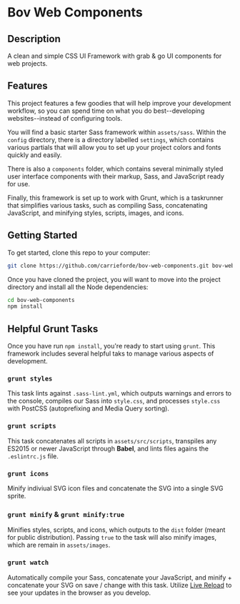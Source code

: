 # Bov Web Components

## Description
A clean and simple CSS UI Framework with grab &amp; go UI components for web projects.

## Features
This project features a few goodies that will help improve your development workflow, so you can spend time on what you do best--developing websites--instead of configuring tools.

You will find a basic starter Sass framework within `assets/sass`. Within the `config` directory, there is a directory labelled `settings`, which contains various partials that will allow you to set up your project colors and fonts quickly and easily.

There is also a `components` folder, which contains several minimally styled user interface components with their markup, Sass, and JavaScript ready for use.

Finally, this framework is set up to work with Grunt, which is a taskrunner that simplifies various tasks, such as compiling Sass, concatenating JavaScript, and minifying styles, scripts, images, and icons.

## Getting Started
To get started, clone this repo to your computer:

```sh
git clone https://github.com/carrieforde/bov-web-components.git bov-web-components
```

Once you have cloned the project, you will want to move into the project directory and install all the Node dependencies:

```sh
cd bov-web-components
npm install
```

## Helpful Grunt Tasks
Once you have run `npm install`, you're ready to start using `grunt`. This framework includes several helpful taks to manage various aspects of development.

### `grunt styles`
This task lints against `.sass-lint.yml`, which outputs warnings and errors to the console, compiles our Sass into `style.css`, and processes `style.css` with PostCSS (autoprefixing and Media Query sorting).

### `grunt scripts`
This task concatenates all scripts in `assets/src/scripts`, transpiles any ES2015 or newer JavaScript through **Babel**, and lints files agains the `.eslintrc.js` file.

### `grunt icons`
Minify indiviual SVG icon files and concatenate the SVG into a single SVG sprite.

### `grunt minify` & `grunt minify:true`
Minifies styles, scripts, and icons, which outputs to the `dist` folder (meant for public distribution). Passing `true` to the task will also minify images, which are remain in `assets/images`.

### `grunt watch`
Automatically compile your Sass, concatenate your JavaScript, and minify + concatenate your SVG on save / change with this task. Utilize [Live Reload](https://chrome.google.com/webstore/detail/livereload/jnihajbhpnppcggbcgedagnkighmdlei) to see your updates in the browser as you develop.
